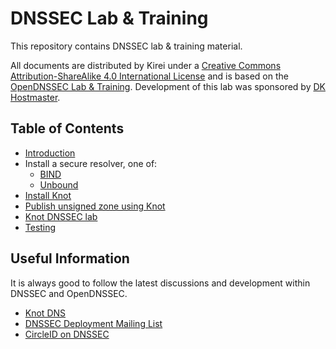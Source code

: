 # DNSSEC Lab & Training

This repository contains DNSSEC lab & training material.

All documents are distributed by Kirei under a [Creative Commons Attribution-ShareAlike 4.0 International License](https://creativecommons.org/licenses/by-sa/4.0/) and is based on the [OpenDNSSEC Lab & Training](https://github.com/opendnssec/odslab). Development of this lab was sponsored by [DK Hostmaster](https://www.dk-hostmaster.dk).

## Table of Contents

- [Introduction](intro.md)
- Install a secure resolver, one of:
    - [BIND](recursive-bind.md)
    - [Unbound](recursive-unbound.md)
- [Install Knot](knot-install.md)
- [Publish unsigned zone using Knot](publish-unsigned.md)
- [Knot DNSSEC lab](knot-dnssec.md)
- [Testing](testing.md)


## Useful Information

It is always good to follow the latest discussions and development within DNSSEC and OpenDNSSEC.

- [Knot DNS](https://www.knot-dns.cz/)
- [DNSSEC Deployment Mailing List](https://dnssec-deployment.org/mailman/listinfo/dnssec-deployment)
- [CircleID on DNSSEC](http://www.circleid.com/topics/dnssec)
